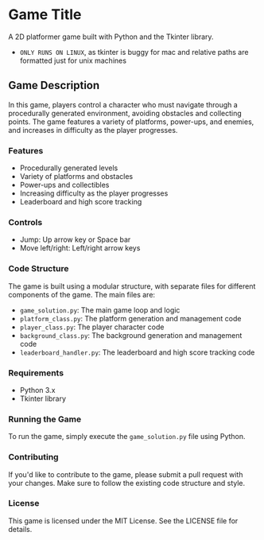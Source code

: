 # Game Title


A 2D platformer game built with Python and the Tkinter library.
- `ONLY RUNS ON LINUX`, as tkinter is buggy for mac and relative paths are formatted just for unix machines

## Game Description

In this game, players control a character who must navigate through a procedurally generated environment, avoiding obstacles and collecting points. The game features a variety of platforms, power-ups, and enemies, and increases in difficulty as the player progresses.

### Features

* Procedurally generated levels
* Variety of platforms and obstacles
* Power-ups and collectibles
* Increasing difficulty as the player progresses
* Leaderboard and high score tracking

### Controls

* Jump: Up arrow key or Space bar
* Move left/right: Left/right arrow keys

### Code Structure

The game is built using a modular structure, with separate files for different components of the game. The main files are:

* `game_solution.py`: The main game loop and logic
* `platform_class.py`: The platform generation and management code
* `player_class.py`: The player character code
* `background_class.py`: The background generation and management code
* `leaderboard_handler.py`: The leaderboard and high score tracking code

### Requirements

* Python 3.x
* Tkinter library

### Running the Game

To run the game, simply execute the `game_solution.py` file using Python.

### Contributing

If you'd like to contribute to the game, please submit a pull request with your changes. Make sure to follow the existing code structure and style.

### License

This game is licensed under the MIT License. See the LICENSE file for details.